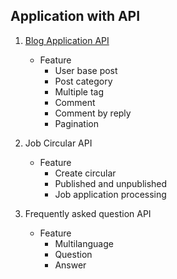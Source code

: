 ## Application with API 

1. [Blog Application API](https://github.com/devxhubcom/Django-example-project/blob/dev/blogs/README.md)


   - Feature
     - User base post
     - Post category
     - Multiple tag
     - Comment
     - Comment by reply
     - Pagination

2. Job Circular API

   - Feature
     - Create circular
     - Published and unpublished
     - Job application processing

3. Frequently asked question API

   - Feature
     - Multilanguage
     - Question
     - Answer
